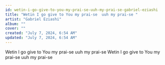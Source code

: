 ```yaml
---
id: wetin-i-go-give-to-you-my-prai-se-uuh-my-prai-se-gabriel-eziashi
title: "Wetin I go give to You my prai-se  uuh my prai-se "
artist: "Gabriel Eziashi"
album: ""
cover: ""
created: "July 7, 2024, 6:54 AM"
updated: "July 7, 2024, 6:54 AM"
---
```


Wetin I go give to You my prai-se 
uuh my prai-se 
Wetin I go give to You my prai-se 
uuh my prai-se 